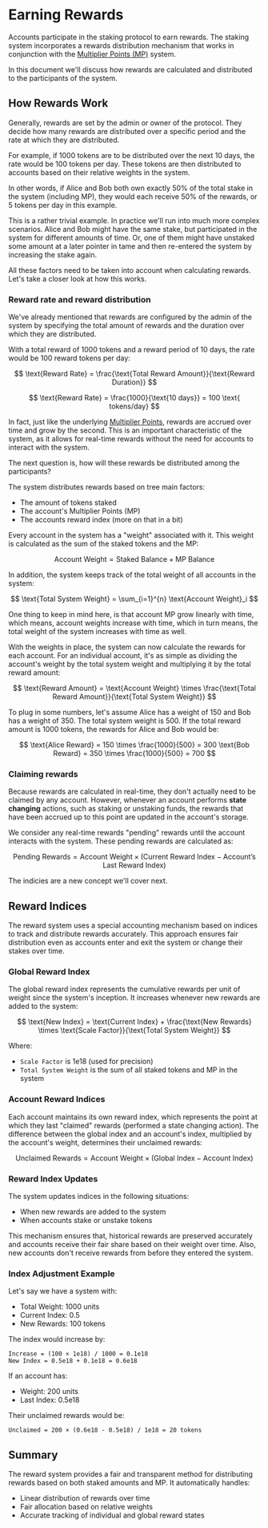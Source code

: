 # Earning Rewards

Accounts participate in the staking protocol to earn rewards. The staking system incorporates a rewards distribution
mechanism that works in conjunction with the [Multiplier Points (MP)](multiplier-points.md) system.

In this document we'll discuss how rewards are calculated and distributed to the participants of the system.

## How Rewards Work

Generally, rewards are set by the admin or owner of the protocol. They decide how many rewards are distributed over a
specific period and the rate at which they are distributed.

For example, if 1000 tokens are to be distributed over the next 10 days, the rate would be 100 tokens per day. These
tokens are then distributed to accounts based on their relative weights in the system.

In other words, if Alice and Bob both own exactly 50% of the total stake in the system (including MP), they would each
receive 50% of the rewards, or 5 tokens per day in this example.

This is a rather trivial example. In practice we'll run into much more complex scenarios. Alice and Bob might have the
same stake, but participated in the system for different amounts of time. Or, one of them might have unstaked some
amount at a later pointer in tame and then re-entered the system by increasing the stake again.

All these factors need to be taken into account when calculating rewards. Let's take a closer look at how this works.

### Reward rate and reward distribution

We've already mentioned that rewards are configured by the admin of the system by specifying the total amount of rewards
and the duration over which they are distributed.

With a total reward of 1000 tokens and a reward period of 10 days, the rate would be 100 reward tokens per day:

$$
\text{Reward Rate} = \frac{\text{Total Reward Amount}}{\text{Reward Duration}}
$$

$$
\text{Reward Rate} = \frac{1000}{\text{10 days}} = 100 \text{ tokens/day}
$$

In fact, just like the underlying [Multiplier Points](multiplier-points.md), rewards are accrued over time and grow by
the second. This is an important characteristic of the system, as it allows for real-time rewards without the need for
accounts to interact with the system.

The next question is, how will these rewards be distributed among the participants?

The system distributes rewards based on tree main factors:

- The amount of tokens staked
- The account's Multiplier Points (MP)
- The accounts reward index (more on that in a bit)

Every account in the system has a "weight" associated with it. This weight is calculated as the sum of the staked tokens
and the MP:

$$
\text{Account Weight} = \text{Staked Balance} + \text{MP Balance}
$$

In addition, the system keeps track of the total weight of all accounts in the system:

$$
\text{Total System Weight} = \sum_{i=1}^{n} \text{Account Weight}_i
$$

One thing to keep in mind here, is that account MP grow linearly with time, which means, account weights increase with
time, which in turn means, the total weight of the system increases with time as well.

With the weights in place, the system can now calculate the rewards for each account. For an individual account, it's as
simple as dividing the account's weight by the total system weight and multiplying it by the total reward amount:

$$
\text{Reward Amount} = \text{Account Weight} \times \frac{\text{Total Reward Amount}}{\text{Total System Weight}}
$$

To plug in some numbers, let's assume Alice has a weight of 150 and Bob has a weight of 350. The total system weight
is 500. If the total reward amount is 1000 tokens, the rewards for Alice and Bob would be:

$$
\text{Alice Reward} = 150 \times \frac{1000}{500} = 300
\text{Bob Reward} = 350 \times \frac{1000}{500} = 700
$$

### Claiming rewards

Because rewards are calculated in real-time, they don't actually need to be claimed by any account. However, whenever an
account performs **state changing** actions, such as staking or unstaking funds, the rewards that have been accrued up
to this point are updated in the account's storage.

We consider any real-time rewards "pending" rewards until the account interacts with the system. These pending rewards
are calculated as:

$$
\text{Pending Rewards} = \text{Account Weight} \times \left( \text{Current Reward Index} - \text{Account's Last Reward Index} \right)
$$

The indicies are a new concept we'll cover next.

## Reward Indices

The reward system uses a special accounting mechanism based on indices to track and distribute rewards accurately. This
approach ensures fair distribution even as accounts enter and exit the system or change their stakes over time.

### Global Reward Index

The global reward index represents the cumulative rewards per unit of weight since the system's inception. It increases
whenever new rewards are added to the system:

$$
\text{New Index} = \text{Current Index} + \frac{\text{New Rewards} \times \text{Scale Factor}}{\text{Total System Weight}}
$$

Where:

- `Scale Factor` is 1e18 (used for precision)
- `Total System Weight` is the sum of all staked tokens and MP in the system

### Account Reward Indices

Each account maintains its own reward index, which represents the point at which they last "claimed" rewards (performed
a state changing action). The difference between the global index and an account's index, multiplied by the account's
weight, determines their unclaimed rewards:

$$
\text{Unclaimed Rewards} = \text{Account Weight} \times (\text{Global Index} - \text{Account Index})
$$

### Reward Index Updates

The system updates indices in the following situations:

- When new rewards are added to the system
- When accounts stake or unstake tokens

This mechanism ensures that, historical rewards are preserved accurately and accounts receive their fair share based on
their weight over time. Also, new accounts don't receive rewards from before they entered the system.

### Index Adjustment Example

Let's say we have a system with:

- Total Weight: 1000 units
- Current Index: 0.5
- New Rewards: 100 tokens

The index would increase by:

```
Increase = (100 × 1e18) / 1000 = 0.1e18
New Index = 0.5e18 + 0.1e18 = 0.6e18
```

If an account has:

- Weight: 200 units
- Last Index: 0.5e18

Their unclaimed rewards would be:

```
Unclaimed = 200 × (0.6e18 - 0.5e18) / 1e18 = 20 tokens
```

## Summary

The reward system provides a fair and transparent method for distributing rewards based on both staked amounts and MP.
It automatically handles:

- Linear distribution of rewards over time
- Fair allocation based on relative weights
- Accurate tracking of individual and global reward states

